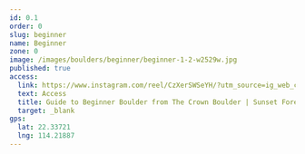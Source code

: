 ```yaml
---
id: 0.1
order: 0
slug: beginner
name: Beginner
zone: 0
image: /images/boulders/beginner/beginner-1-2-w2529w.jpg
published: true
access:
  link: https://www.instagram.com/reel/CzXerSWSeYH/?utm_source=ig_web_copy_link&igshid=MzRlODBiNWFlZA==
  text: Access
  title: Guide to Beginner Boulder from The Crown Boulder | Sunset Forest Access Guide | CRAGS.HK
  target: _blank
gps:
  lat: 22.33721
  lng: 114.21887
---
```

